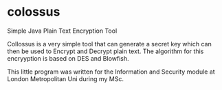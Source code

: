 colossus
========

Simple Java Plain Text Encryption Tool


Collossus is a very simple tool that can generate a secret key which can then be used to Encrypt and Decrypt plain text.
The algorithm for this encryyption is based on DES and Blowfish. 

This little program was written for the Information and Security module at London Metropolitan Uni during my MSc.
